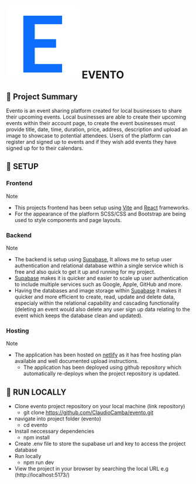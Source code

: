 # ![Evento Logo](src/assets/letter-e.svg) EVENTO  
## 🔷 Project Summary
Evento is an event sharing platform created for local businesses to share their upcoming events.
Local businesses are able to create their upcoming events within their account page, to create the event businesses must provide title, date, time, duration, price, address, description and upload an image to showcase to potential attendees.
Users of the platform can register and signed up to events and if they wish add events they have signed up for to their calendars.

## 🔷 SETUP
### Frontend
> [!NOTE]
> - This projects frontend has been setup using [Vite](https://vitejs.dev/) and [React](https://react.dev/) frameworks.
> - For the appearance of the platform SCSS/CSS and Bootstrap are being used to style components and page layouts.

### Backend
> [!NOTE]
> - The backend is setup using [Supabase](https://supabase.com/), It allows me to setup user authentication and relational database within a single service which is free and also quick to get it up and running for my project.
> - [Supabase](https://supabase.com/) makes it is quicker and easier to scale up user authentication to include multiple services such as Google, Apple, GitHub and more.
> - Having the databases and image storage within [Supabase](https://supabase.com/) it makes it quicker and more efficient to create, read, update and delete data, especialy within the relational capability and cascading functionality (deleting an event would also delete any user sign up data relating to the event which keeps the database clean and updated). 

### Hosting
> [!NOTE]
> - The application has been hosted on [netlify](https://www.netlify.com/) as it has free hosting plan available and well documented upload instructions.
>   - The application has been deployed using github repository which automatically re-deploys when the project repository is updated.

## 🔷 RUN LOCALLY
- Clone evento project repository on your local machine (link repository)
  - git clone https://github.com/ClaudioCamba/evento.git
- navigate into project folder (evento)
  - cd evento
- Install neccessary dependencies
  - npm install
- Create .env file to store the supabase url and key to access the project database
- Run locally
  - npm run dev
- View the project in your browser by searching the local URL e.g (http://localhost:5173/)
